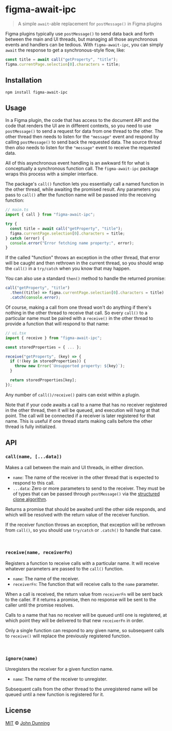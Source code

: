# figma-await-ipc

> A simple `await`-able replacement for `postMessage()` in Figma plugins

Figma plugins typically use `postMessage()` to send data back and forth between the main and UI threads, but managing all those asynchronous events and handlers can be tedious.  With `figma-await-ipc`, you can simply `await` the response to get a synchronous-style flow, like:

```typescript
const title = await call("getProperty", "title");
figma.currentPage.selection[0].characters = title;
```


## Installation

```shell
npm install figma-await-ipc
```


## Usage

In a Figma plugin, the code that has access to the document API and the code that renders the UI are in different contexts, so you need to use `postMessage()` to send a request for data from one thread to the other.  The other thread then needs to listen for the `"message"` event and respond by calling `postMessage()` to send back the requested data.  The source thread then *also* needs to listen for the `"message"` event to receive the requested data.

All of this asynchronous event handling is an awkward fit for what is conceptually a synchronous function call.  The `figma-await-ipc` package wraps this process with a simpler interface.

The package's `call()` function lets you essentially call a named function in the other thread, while awaiting the promised result.  Any parameters you pass to `call()` after the function name will be passed into the receiving function:

```typescript
// main.ts
import { call } from "figma-await-ipc";

try {
  const title = await call("getProperty", "title");
  figma.currentPage.selection[0].characters = title;
} catch (error) {
  console.error("Error fetching name property:", error);
}
```

If the called "function" throws an exception in the other thread, that error will be caught and then rethrown in the current thread, so you should wrap the `call()` in a `try/catch` when you know that may happen.

You can also use a standard `then()` method to handle the returned promise:

```typescript
call("getProperty", "title")
  .then((title) => figma.currentPage.selection[0].characters = title)
  .catch(console.error);
```

Of course, making a call from one thread won't do anything if there's nothing in the other thread to receive that call.  So every `call()` to a particular name must be paired with a `receive()` in the other thread to provide a function that will respond to that name:

```typescript
// ui.tsx
import { receive } from "figma-await-ipc";

const storedProperties = { ... };

receive("getProperty", (key) => {
  if (!(key in storedProperties)) {
    throw new Error(`Unsupported property: ${key}`);
  }

  return storedProperties[key];
});
```

Any number of `call()/receive()` pairs can exist within a plugin.

Note that if your code awaits a call to a name that has no receiver registered in the other thread, then it will be queued, and execution will hang at that point.  The call will be connected if a receiver is later registered for that name.  This is useful if one thread starts making calls before the other thread is fully initialized.


## API


### `call(name, [...data])`

Makes a call between the main and UI threads, in either direction.

* `name`: The name of the receiver in the other thread that is expected to respond to this call.
* `...data`: Zero or more parameters to send to the receiver.  They must be of types that can be passed through `postMessage()` via the [structured clone algorithm](https://developer.mozilla.org/en-US/docs/Web/API/Web_Workers_API/Structured_clone_algorithm).

Returns a promise that should be awaited until the other side responds, and which will be resolved with the return value of the receiver function.

If the receiver function throws an exception, that exception will be rethrown from `call()`, so you should use `try/catch` or `.catch()` to handle that case.

<br>

### `receive(name, receiverFn)`

Registers a function to receive calls with a particular name.  It will receive whatever parameters are passed to the `call()` function.

* `name`: The name of the receiver.
* `receiverFn`: The function that will receive calls to the `name` parameter.

When a call is received, the return value from `receiverFn` will be sent back to the caller.  If it returns a promise, then no response will be sent to the caller until the promise resolves.

Calls to a name that has no receiver will be queued until one is registered, at which point they will be delivered to that new `receiverFn` in order.

Only a single function can respond to any given name, so subsequent calls to `receive()` will replace the previously registered function.

<br>

### `ignore(name)`

Unregisters the receiver for a given function name.

* `name`: The name of the receiver to unregister.

Subsequent calls from the other thread to the unregistered name will be queued until a new function is registered for it.


## License

[MIT](./LICENSE) © [John Dunning](https://github.com/fwextensions)
